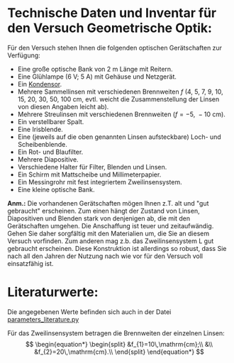 # Technische Daten und Inventar für den Versuch Geometrische Optik:

Für den Versuch stehen Ihnen die folgenden optischen Gerätschaften zur Verfügung:

- Eine große optische Bank von $2\ \mathrm{m}$ Länge mit Reitern.
- Eine Glühlampe ($6\ \mathrm{V}$; $5\ \mathrm{A}$) mit Gehäuse und Netzgerät.
- Ein [Kondensor](https://de.wikipedia.org/wiki/Kondensor).
- Mehrere Sammellinsen mit verschiedenen Brennweiten $f$ (4, 5, 7, 9, 10, 15, 20, 30, 50, 100 $\mathrm{cm}$, evtl. weicht die Zusammenstellung der Linsen von diesen Angaben leicht ab).
- Mehrere Streulinsen mit verschiedenen Brennweiten ($f=-5,\ -10\ \mathrm{cm}$).
- Ein verstellbarer Spalt.
- Eine Irisblende.
- Eine (jeweils auf die oben genannten Linsen aufsteckbare) Loch- und Scheibenblende. 
- Ein Rot- und Blaufilter.
- Mehrere Diapositive.
- Verschiedene Halter für Filter, Blenden und Linsen.
- Ein Schirm mit Mattscheibe und Millimeterpapier.
- Ein Messingrohr mit fest integriertem Zweilinsensystem.
- Eine kleine optische Bank.

**Anm.:** Die vorhandenen Gerätschaften mögen Ihnen z.T. alt und "gut gebraucht" erscheinen. Zum einen hängt der Zustand von Linsen, Diapositiven und Blenden stark von denjenigen ab, die mit den Gerätschaften umgehen. Die Anschaffung ist teuer und zeitaufwändig. Gehen Sie daher sorgfältig mit den Materialien um, die Sie an diesem Versuch vorfinden. Zum anderen mag z.b. das Zweilinsensystem L gut gebraucht erscheinen. Diese Konstruktion ist allerdings so robust, dass Sie nach all den Jahren der Nutzung nach wie vor für den Versuch voll einsatzfähig ist. 

# Literaturwerte:

Die angegebenen Werte befinden sich auch in der Datei [parameters_literature.py](https://gitlab.kit.edu/kit/etp-lehre/p1-praktikum/students/-/tree/main/Geometrische_Optik/params/parameters_literature.py)

Für das Zweilinsensystem betragen die Brennweiten der einzelnen Linsen:
$$
\begin{equation*}
\begin{split}
&f_{1}=10\,\mathrm{cm};\\
&\\
&f_{2}=20\,\mathrm{cm}.\\
\end{split}
\end{equation*}
$$
 

